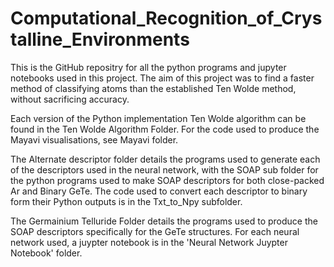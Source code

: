 # Computational_Recognition_of_Crystalline_Environments

This is the GitHub repositry for all the python programs and jupyter notebooks used in this project. The aim of this project was to find a faster method of classifying atoms than the established Ten Wolde method, without sacrificing accuracy. 

Each version of the Python implementation Ten Wolde algorithm can be found in the Ten Wolde Algorithm Folder. For the code used to produce the Mayavi visualisations, see Mayavi folder. 

The Alternate descriptor folder details the programs used to generate each of the descriptors used in the neural network, with the SOAP sub folder for the python programs used to make SOAP descriptors for both close-packed Ar and Binary GeTe. The code used to convert each descriptor to binary form their Python outputs is in the Txt_to_Npy subfolder. 

The Germainium Telluride Folder details the programs used to produce the SOAP descriptors specifically for the GeTe structures. For each neural network used, a juypter notebook is in the 'Neural Network Juypter Notebook' folder.
